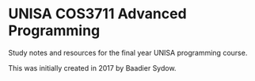 # UNISA COS3711 Advanced Programming

Study notes and resources for the final year UNISA programming course. 

This was initially created in 2017 by Baadier Sydow.



